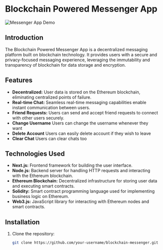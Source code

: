 # Blockchain Powered Messenger App

![Messenger App Demo](demo.gif)

## Introduction

The Blockchain Powered Messenger App is a decentralized messaging platform built on blockchain technology. It provides users with a secure and privacy-focused messaging experience, leveraging the immutability and transparency of blockchain for data storage and encryption.

## Features

- **Decentralized:** User data is stored on the Ethereum blockchain, eliminating centralized points of failure.
- **Real-time Chat:** Seamless real-time messaging capabilities enable instant communication between users.
- **Friend Requests:** Users can send and accept friend requests to connect with other users securely.
- **Change Username** Users can change the username whenever they want
- **Delete Account** Users can easily delete account if they wish to leave
- **Clear Chat** Users can clear chats too

## Technologies Used

- **Next.js:** Frontend framework for building the user interface.
- **Node.js:** Backend server for handling HTTP requests and interacting with the Ethereum blockchain.
- **Ethereum Blockchain:** Decentralized infrastructure for storing user data and executing smart contracts.
- **Solidity:** Smart contract programming language used for implementing business logic on Ethereum.
- **Web3.js:** JavaScript library for interacting with Ethereum nodes and smart contracts.

## Installation

1. Clone the repository:

   ```bash
   git clone https://github.com/your-username/blockchain-messenger.git
